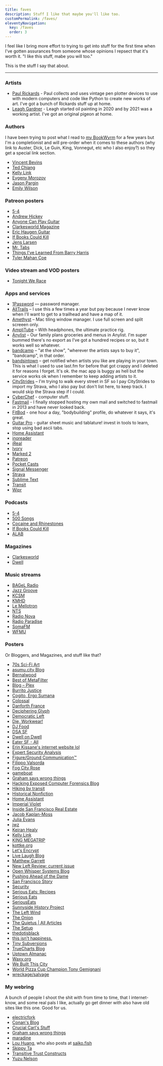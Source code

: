 ```yaml
---
title: faves
description: Stuff I like that maybe you'll like too.
customPermalink: /faves/
eleventyNavigation:
  key: /faves
  order: 3
---
```


I feel like I bring more effort to trying to get into stuff for the first time when I've gotten assurances from someone whose opinions I repsect that it's worth it. "I like this stuff, mabe you will too."

This is the stuff I say that about.

---

### Artists

* [Paul Rickards](https://shop.paulrickards.com/) - Paul collects and uses vintage pen plotter devices to use with modern computers and code like Python to create new works of art. I've got a bunch of Rickards stuff up at home.
* [Leagh Gardner](https://leahgardner.art/) - Leagh started oil painting in 2020 and by 2021 was a working artist. I've got an original pigeon at home.

### Authors

I have been trying to post what I read to [my BookWyrm](https://bookwyrm.social/user/gravely) for a few years but I'm a completionist and will pre-order when it comes to these authors (why link to Auster, Dick, Le Guin, King, Vonnegut, etc who I also enjoy?) so they get a special link section.

* [Vincent Bevins](https://vincentbevins.com)
* [Ted Chiang](https://www.penguinrandomhouse.com/authors/2135536/ted-chiang/)
* [Kelly Link](http://kellylink.net/)
* [Evgeny Morozov](https://evgenymorozov.net)
* [Jason Pargin](https://johndiesattheend.com)
* [Emily Wilson](https://www.emilyrcwilson.com/)

### Patreon posters

* [5-4](https://www.patreon.com/fivefourpod)
* [Andrew Hickey](https://www.patreon.com/c/AndrewHickey/posts)
* [Anyone Can Play Guitar](https://www.patreon.com/c/anyonecanplayguitar/)
* [Clarkesworld Magazine](https://www.patreon.com/c/clarkesworld/posts)
* [Eric Haugen Guitar](https://www.patreon.com/c/erichaugenguitar/posts)
* [If Books Could Kill](https://www.patreon.com/c/IfBooksPod/home)
* [Jens Larsen](https://www.patreon.com/c/jenslarsen/posts)
* [Mr. Tabs](https://www.patreon.com/c/MrTabs/posts)
* [Things I've Learned From Barry Harris](https:/www.patreon.com/c/tilfbarryharris/posts)
* [Tyler Mahan Coe](https://www.patreon.com/c/tylermahancoe/posts)

### Video stream and VOD posters

* [Tonight We Race](https://www.twitch.tv/tonightwerace)

### Apps and services

* [1Password](http://1password.com/) — password manager.
* [AllTrails](https://www.alltrails.com) – I use this a few times a year but pay because I never know when I'll want to get to a trailhead and have a map of it.
* [Amethyst](https://ianyh.com/amethyst/) – Mac tiling window manager. I use full screen and split screeen only.
* [AmpliTube](https://www.ikmultimedia.com/products/amplitube5/) – With headphones, the ultimate practice rig.
* [Anylist](https://www.anylist.com/web) – Our family plans groceries and menus in Anylist. I'm super bummed there's no export as I've got a hundred recipes or so, but it works well so whatever.
* [bandcamp](https://bandcamp.com/) – "at the show", "wherever the artists says to buy it", "bandcamp", in that order.
* [bandsintown](https://www.bandsintown.com) – get notified when artists you like are playing in your town. This is what I used to use last.fm for before that got crappy and I deleted it for reasons I forget. It's ok. the mac app is buggy as hell but the service works ok when I remember to keep adding artists to it.
* [CityStrides](https://citystrides.com/) – I'm trying to walk every street in SF so I pay CityStrides to import my Strava, who I also pay but don't list here, to keep track. I would skip the Strava step if I could.
* [CyberChef](https://gchq.github.io/CyberChef/) - computer stuff.
* [Fastmail](https://www.fastmail.com) - I finally stopped hosting my own mail and switched to fastmail in 2013 and have never looked back.
* [FitBod](https://fitbod.me/) - one hour a day, "bodybuilding" profile, do whatever it says, it's great.
* [Guitar Pro](https://www.guitar-pro.com/) - guitar sheet music and tablature! invest in tools to learn, stop using bad ascii tabs.
* [Home Assistant](https://www.home-assistant.io)
* [inoreader](https://www.inoreader.com/)
* [iReal](https://www.irealpro.com)
* [Ivory](https://tapbots.com/ivory/)
* [Marked 2](https://marked2app.com/)
* [Patreon](https://www.patreon.com/home)
* [Pocket Casts](https://pocketcasts.com/)
* [Signal Messenger](https://signal.org/)
* [Strava](https://www.strava.com/)
* [Sublime Text](https://www.sublimetext.com/)
* [Transit](https://transitapp.com)
* [Wipr](https://kaylees.site/wipr2.html)

### Podcasts

* [5-4](https://www.fivefourpod.com/)
* [500 Songs](https://500songs.com/)
* [Cocaine and Rhinestones](https://cocaineandrhinestones.com/)
* [If Books Could Kill](https://www.ifbookspod.com/)
* [ALAB](https://alabpodcast.com/)

### Magazines

* [Clarkesworld](https://clarkesworldmagazine.com)
* [Dwell](http://dwell.com)

### Music streams

* [BAGeL Radio](https://www.bagelradio.com/listen)
* [Jazz Groove](https://jazzgroove.org/)
* [KCSM](https://www.kcsm.org/)
* [KMHD](https://www.kmhd.org)
* [Le Mellotron](https://www.lemellotron.com/)
* [NTS](https://www.nts.live/)
* [Radio Nova](https://www.nova.fr/)
* [Radio Paradise](https://radioparadise.com/)
* [SomaFM](https://somafm.com/)
* [WFMU](https://wfmu.org/)

### Posters

Or Bloggers, and Magazines, and stuff like that?

* [70s Sci-Fi Art](https://70sscifiart.tumblr.com/)
* [asumu.city Blog](https://asumu.city/)
* [Bernalwood](https://bernalwood.wordpress.com/)
* [Best of MetaFilter](http://bestof.metafilter.com/)
* [Blog – Plex](https://www.plex.tv/)
* [Burrito Justice](https://burritojustice.com/)
* [Cogito, Ergo Sumana](https://harihareswara.net/rss/)
* [Colossal](https://www.thisiscolossal.com/)
* [Danforth France](https://danforth.tumblr.com/)
* [Deciphering Glyph](https://blog.glyph.im/)
* [Democratic Left](https://democraticleft.dsausa.org)
* [Die, Workwear!](https://dieworkwear.com/)
* [DJ Food](https://www.djfood.org/)
* [DSA SF](https://www.dsasf.org/)
* [Dwell on Dwell](https://www.dwell.com/)
* [Eater SF - All](https://sf.eater.com/)
* [Erin Kissane's internet website lol](https://erinkissane.com/)
* [Expert Security Analysis](http://insecurety.net/)
* [Figure/Ground Communication™](https://figureground.org/)
* [Filippo Valsorda](https://words.filippo.io)
* [Fog City Rose](https://fogcityrose.com)
* [gameboat](https://gameboat.org)
* [Graham says wrong things](https://graham.posthaven.com/)
* [Hacking Exposed Computer Forensics Blog](http://hackingexposedcomputerforensicsblog.blogspot.com/)
* [Hiking by transit](https://hikingbytransit.com/hikes/)
* [Historical Nonfiction](https://historical-nonfiction.tumblr.com/)
* [Home Assistant](https://home-assistant.io/)
* [Imperial Violet](https://www.imperialviolet.org/)
* [Inside San Francisco Real Estate](https://www.insidesfre.com/)
* [Jacob Kaplan-Moss](https://jacobian.org/)
* [Julia Evans](https://jvns.ca/)
* [jwz](https://www.jwz.org/blog/)
* [Keiran Healy](https://kieranhealy.org)
* [Kelly Link](https://kellylink.net/)
* [KING MEGATRIP](https://megatrip.blogspot.com/)
* [kottke.org](https://www.kottke.org/)
* [Let's Encrypt](https://letsencrypt.org//)
* [Live Laugh Blog](https://livelaugh.blog/)
* [Matthew Garrett](https://mjg59.dreamwidth.org/)
* [New Left Review: current issue](https://newleftreview.org/)
* [Open Whisper Systems Blog](https://signal.org/blog/)
* [Pushing Ahead of the Dame](https://bowiesongs.wordpress.com/)
* [San Francisco Story](https://www.sanfranciscostory.com/)
* [Security](https://scarybeastsecurity.blogspot.com/)
* [Serious Eats: Recipes](https://www.seriouseats.com/recipes/)
* [Serious Eats](http://www.seriouseats.com/)
* [SeriousEats](https://www.youtube.com/channel/UC6S5a3MQtr_PSWZxysXkOCg/videos)
* [Sunnyside History Project](https://sunnysidehistory.org/)
* [The Left Wind](https://theleftwind.wordpress.com/)
* [The Onion](https://www.theonion.com/)
* [The Quietus | All Articles](https://thequietus.com/)
* [The Setup](http://usesthis.com/)
* [thedotisblack](http://thedotisblack.tumblr.com/)
* [this isn't happiness.](https://thisisnthappiness.com/)
* [Tiny Subversions](https://tinysubversions.com/notes/)
* [TrueCharts Blog](https://truecharts.org/news)
* [Uptown Almanac](https://uptownalmanac.com/)
* [Waxy.org](http://waxy.org/)
* [We Built This City](https://webuiltthiscity.tumblr.com/)
* [World Pizza Cup Champion Tony Gemignani](https://www.tonygemignani.com/)
* [wreckage/salvage](https://www.wrecka.ge/)


### My webring

A bunch of people I shoot the shit with from time to time, that I internet-know, and some real pals I like, actually go get dinner with also have old sites like this one. Good for us.

* [electricfork](https://electricfork.com)
* [Conan's Blog](https://conan.posthaven.com/)
* [Crucial Carl's Stuff](https://crucialcarl.blogspot.com)
* [Graham says wrong things](https://graham.posthaven.com/)
* [maradine](http://maradine.com)
* [Lou Huang](https://louhuang.com), who also posts at [saiko.fish](https://saiko.fish)
* [Skippy Ta](https://www.skippyta.com)
* [Transitive Trust Constructs](https://ttconstructs.com/)
* [Yuzu Nelson](https://yuzunelson.com)
